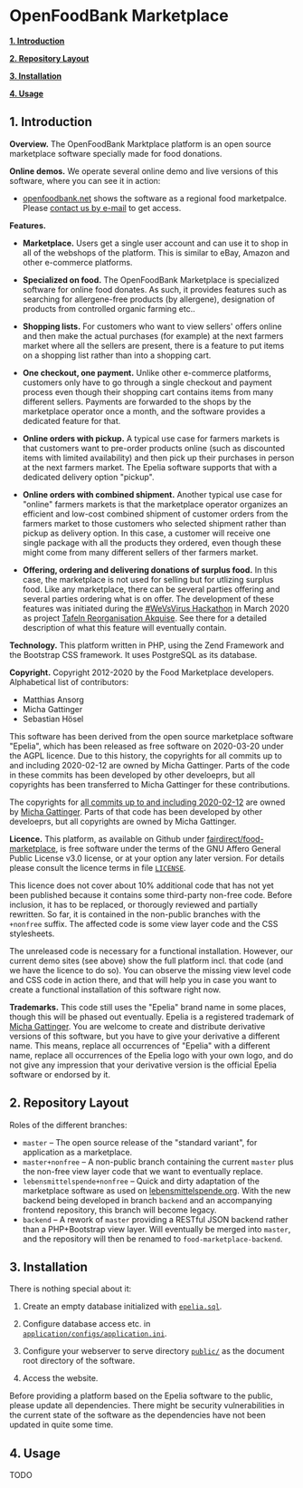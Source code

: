 # OpenFoodBank Marketplace

**[1. Introduction](#1-introduction)**

**[2. Repository Layout](#2-repository-layout)**

**[3. Installation](#3-installation)**

**[4. Usage](#4-usage)**

## 1. Introduction

**Overview.** The OpenFoodBank Marktplace platform is an open source marketplace software specially made for food donations. 

**Online demos.** We operate several online demo and live versions of this software, where you can see it in action:

* [openfoodbank.net](http://openfoodbank.net) shows the software as a regional food marketpalce. Please [contact us by e-mail](mailto:mail@fairdirect.org) to get access.

**Features.**

* **Marketplace.** Users get a single user account and can use it to shop in all of the webshops of the platform. This is similar to eBay, Amazon and other e-commerce platforms.

* **Specialized on food.** The OpenFoodBank Marketplace is specialized software for online food donates. As such, it provides features such as searching for allergene-free products (by allergene), designation of products from controlled organic farming etc..

* **Shopping lists.** For customers who want to view sellers' offers online and then make the actual purchases (for example) at the next farmers market where all the sellers are present, there is a feature to put items on a shopping list rather than into a shopping cart.

* **One checkout, one payment.** Unlike other e-commerce platforms, customers only have to go through a single checkout and payment process even though their shopping cart contains items from many different sellers. Payments are forwarded to the shops by the marketplace operator once a month, and the software provides a dedicated feature for that.

* **Online orders with pickup.** A typical use case for farmers markets is that customers want to pre-order products online (such as discounted items with limited availability) and then pick up their purchases in person at the next farmers market. The Epelia software supports that with a dedicated delivery option "pickup".

* **Online orders with combined shipment.** Another typical use case for "online" farmers markets is that the marketplace operator organizes an efficient and low-cost combined shipment of customer orders from the farmers market to those customers who selected shipment rather than pickup as delivery option. In this case, a customer will receive one single package with all the products they ordered, even though these might come from many different sellers of ther farmers market.

* **Offering, ordering and delivering donations of surplus food.** In this case, the marketplace is not used for selling but for utlizing surplus food. Like any marketplace, there can be several parties offering and several parties ordering what is on offer. The development of these features was initiated during the [#WeVsVirus Hackathon](https://wirvsvirushackathon.org/) in March 2020 as project [Tafeln Reorganisation Akquise](https://devpost.com/software/online-lebensmittel-aquise-fur-die-tafeln-fairdirect). See there for a detailed description of what this feature will eventually contain.


**Technology.** This platform written in PHP, using the Zend Framework and the Bootstrap CSS framework. It uses PostgreSQL as its database.

**Copyright.** Copyright 2012-2020 by the Food Marketplace developers. Alphabetical list of contributors:

* Matthias Ansorg
* Micha Gattinger
* Sebastian Hösel


This software has been derived from the open source marketplace software "Epelia", which has been released as free software on 2020-03-20 under the AGPL licence. Due to this history, the copyrights for all commits up to and including 2020-02-12 are owned by Micha Gattinger. Parts of the code in these commits has been developed by other develoeprs, but all copyrights has been transferred to Micha Gattinger for these contributions.

The copyrights for [all commits up to and including 2020-02-12](https://github.com/Fairdirect/epelia/tree/2af9da356b60f90b79e5900dc883c1184ed32b75) are owned by [Micha Gattinger](mailto:mail@michagattinger.de). Parts of that code has been developed by other develoeprs, but all copyrights are owned by Micha Gattinger.

**Licence.** This platform, as available on Github under [fairdirect/food-marketplace](https://github.com/fairdirect/food-marketplace), is free software under the terms of the GNU Affero General Public License v3.0 license, or at your option any later version. For details please consult the licence terms in file [`LICENSE`](https://github.com/fairdirect/food-marketplace/blob/master/LICENSE).

This licence does not cover about 10% additional code that has not yet been published because it contains some third-party non-free code. Before inclusion, it has to be replaced, or thorougly reviewed and partially rewritten. So far, it is contained in the non-public branches with the `+nonfree` suffix. The affected code is some view layer code and the CSS stylesheets.

The unreleased code is necessary for a functional installation. However, our current demo sites (see above) show the full platform incl. that code (and we have the licence to do so). You can observe the missing view level code and CSS code in action there, and that will help you in case you want to create a functional installation of this software right now.

**Trademarks.** This code still uses the "Epelia" brand name in some places, though this will be phased out eventually. Epelia is a registered trademark of [Micha Gattinger](mailto:mail@michagattinger.de). You are welcome to create and distribute derivative versions of this software, but you have to give your derivative a different name. This means, replace all occurrences of "Epelia" with a different name, replace all occurrences of the Epelia logo with your own logo, and do not give any impression that your derivative version is the official Epelia software or endorsed by it.


## 2. Repository Layout

Roles of the different branches:

* `master` – The open source release of the "standard variant", for application as a marketplace.
* `master+nonfree` – A non-public branch containing the current `master` plus the non-free view layer code that we want to eventually replace.
* `lebensmittelspende+nonfree` – Quick and dirty adaptation of the marketplace software as used on [lebensmittelspende.org](http://lebensmittelspende.org/). With the new backend being developed in branch `backend` and an accompanying frontend repository, this branch will become legacy.
* `backend` – A rework of `master` providing a RESTful JSON backend rather than a PHP+Bootstrap view layer. Will eventually be merged into `master`, and the repository will then be renamed to `food-marketplace-backend`.


## 3. Installation

There is nothing special about it:

1. Create an empty database initialized with [`epelia.sql`](https://github.com/fairdirect/food-marketplace/blob/master/docs/epelia.sql).

2. Configure database access etc. in [`application/configs/application.ini`](https://github.com/fairdirect/food-marketplace/blob/master/application/configs/application.ini).

3. Configure your webserver to serve directory [`public/`](https://github.com/fairdirect/food-marketplace/tree/master/public) as the document root directory of the software.

4. Access the website.

Before providing a platform based on the Epelia software to the public, please update all dependencies. There might be security vulnerabilities in the current state of the software as the dependencies have not been updated in quite some time.


## 4. Usage

TODO
